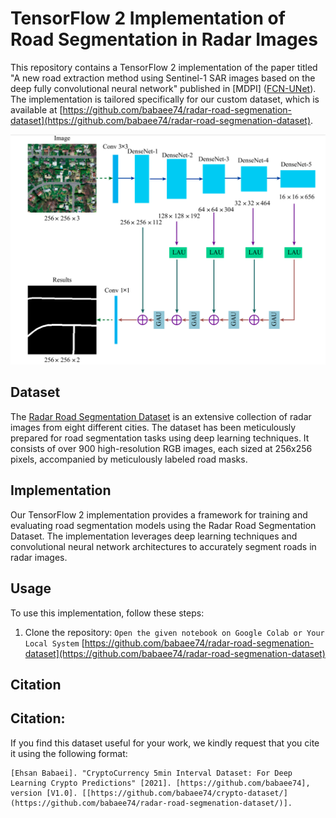 # TensorFlow 2 Implementation of Road Segmentation in Radar Images

This repository contains a TensorFlow 2 implementation of the paper titled "A new road extraction method using Sentinel-1 SAR images based on the deep fully convolutional neural network" published in [MDPI] ([FCN-UNet]([https://doi.org/10.1080/22797254.2019.1694447](https://www.researchgate.net/publication/331603897_Road_Extraction_from_High-Resolution_Remote_Sensing_Imagery_Using_Refined_Deep_Residual_Convolutional_Neural_Network))). The implementation is tailored specifically for our custom dataset, which is available at [https://github.com/babaee74/radar-road-segmenation-dataset](https://github.com/babaee74/radar-road-segmenation-dataset).

![alt text](https://github.com/babaee74/FCNN-Road-Segementation/blob/main/images/FCNN.png)

## Dataset

The [Radar Road Segmentation Dataset](https://github.com/babaee74/radar-road-segmenation-dataset) is an extensive collection of radar images from eight different cities. The dataset has been meticulously prepared for road segmentation tasks using deep learning techniques. It consists of over 900 high-resolution RGB images, each sized at 256x256 pixels, accompanied by meticulously labeled road masks.

## Implementation

Our TensorFlow 2 implementation provides a framework for training and evaluating road segmentation models using the Radar Road Segmentation Dataset. The implementation leverages deep learning techniques and convolutional neural network architectures to accurately segment roads in radar images.

## Usage

To use this implementation, follow these steps:

1. Clone the repository: `Open the given notebook on Google Colab or Your Local System` [https://github.com/babaee74/radar-road-segmenation-dataset](https://github.com/babaee74/radar-road-segmenation-dataset)

## Citation

## Citation:

If you find this dataset useful for your work, we kindly request that you cite it using the following format:
```
[Ehsan Babaei]. "CryptoCurrency 5min Interval Dataset: For Deep Learning Crypto Predictions" [2021]. [https://github.com/babaee74], version [V1.0]. [[https://github.com/babaee74/crypto-dataset/](https://github.com/babaee74/radar-road-segmenation-dataset/)].
```
